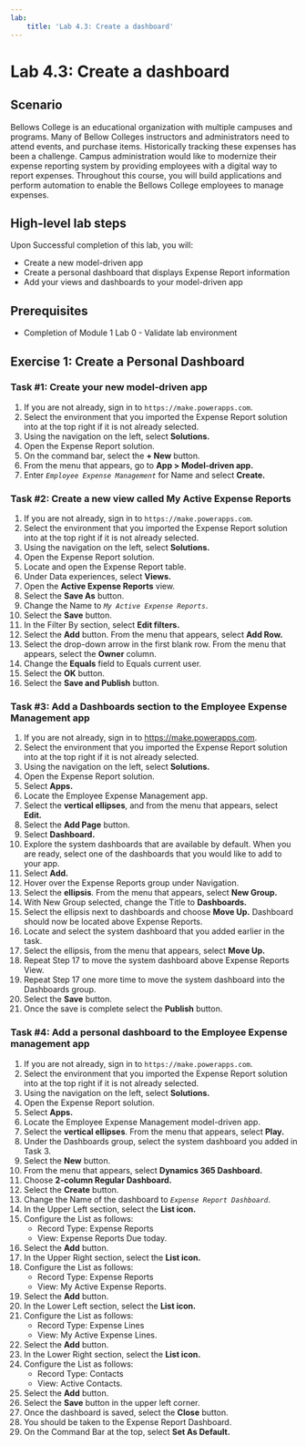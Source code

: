 ```yaml
---
lab:
    title: 'Lab 4.3: Create a dashboard'
---
```


# Lab 4.3: Create a dashboard 

## Scenario
Bellows College is an educational organization with multiple campuses and programs. Many of Bellow Colleges instructors and administrators need to attend events, and purchase items. Historically tracking these expenses has been a challenge.
Campus administration would like to modernize their expense reporting system by providing employees with a digital way to report expenses.
Throughout this course, you will build applications and perform automation to enable the Bellows College employees to manage expenses.

## High-level lab steps
Upon Successful completion of this lab, you will:
- Create a new model-driven app
- Create a personal dashboard that displays Expense Report information
- Add your views and dashboards to your model-driven app

## Prerequisites
- Completion of Module 1 Lab 0 - Validate lab environment

## Exercise 1: Create a Personal Dashboard

### Task #1: Create your new model-driven app
1. If you are not already, sign in to `https://make.powerapps.com`.
2. Select the environment that you imported the Expense Report solution into at the top right if it is not already selected.
3. Using the navigation on the left, select **Solutions.**
4. Open the Expense Report solution.
5. On the command bar, select the **+ New** button.
6. From the menu that appears, go to **App > Model-driven app.**
7. Enter *`Employee Expense Management`* for Name and select **Create.**

### Task #2: Create a new view called My Active Expense Reports
1. If you are not already, sign in to `https://make.powerapps.com`.
2. Select the environment that you imported the Expense Report solution into at the top right if it is not already selected.
3. Using the navigation on the left, select **Solutions.**
4. Open the Expense Report solution.
5. Locate and open the Expense Report table.
6. Under Data experiences, select **Views.**
7. Open the **Active Expense Reports** view.
8. Select the **Save As** button.
9. Change the Name to *`My Active Expense Reports`*.
10. Select the **Save** button.
11. In the Filter By section, select **Edit filters.**
12. Select the **Add** button. From the menu that appears, select **Add Row.**
13. Select the drop-down arrow in the first blank row. From the menu that appears, select the **Owner** column.
14. Change the **Equals** field to Equals current user.
15. Select the **OK** button.
16. Select the **Save and Publish** button.

### Task #3: Add a Dashboards section to the Employee Expense Management app
1. If you are not already, sign in to https://make.powerapps.com.
2. Select the environment that you imported the Expense Report solution into at the top right if it is not already selected.
3. Using the navigation on the left, select **Solutions.**
4. Open the Expense Report solution.
5. Select **Apps.**
6. Locate the Employee Expense Management app.
7. Select the **vertical ellipses**, and from the menu that appears, select **Edit.**
8. Select the **Add Page** button.
9. Select **Dashboard.**
10. Explore the system dashboards that are available by default. When you are ready, select one of the dashboards that you would like to add to your app.
11. Select **Add.**
12. Hover over the Expense Reports group under Navigation.
13. Select the **ellipsis**. From the menu that appears, select **New Group.**
14. With New Group selected, change the Title to **Dashboards.**
15. Select the ellipsis next to dashboards and choose **Move Up.** Dashboard should now be located above Expense Reports.
16. Locate and select the system dashboard that you added earlier in the task.
17. Select the ellipsis, from the menu that appears, select **Move Up.**
18. Repeat Step 17 to move the system dashboard above Expense Reports View.
19. Repeat Step 17 one more time to move the system dashboard into the Dashboards group.
20. Select the **Save** button.
21. Once the save is complete select the **Publish** button.

### Task #4: Add a personal dashboard to the Employee Expense management app
1. If you are not already, sign in to `https://make.powerapps.com`.
2. Select the environment that you imported the Expense Report solution into at the top right if it is not already selected.
3. Using the navigation on the left, select **Solutions.**
4. Open the Expense Report solution.
5. Select **Apps.**
6. Locate the Employee Expense Management model-driven app.
7. Select the **vertical ellipses**. From the menu that appears, select **Play.**
8. Under the Dashboards group, select the system dashboard you added in Task 3.
9. Select the **New** button.
10. From the menu that appears, select **Dynamics 365 Dashboard.**
11. Choose **2-column Regular Dashboard.**
12. Select the **Create** button.
13. Change the Name of the dashboard to *`Expense Report Dashboard`*.
14. In the Upper Left section, select the **List icon.**
15. Configure the List as follows:
    - Record Type: Expense Reports
    - View: Expense Reports Due today.
16. Select the **Add** button.
17. In the Upper Right section, select the **List icon.**
18. Configure the List as follows:
    - Record Type: Expense Reports
    - View: My Active Expense Reports.
19. Select the **Add** button.
20. In the Lower Left section, select the **List icon.**
21. Configure the List as follows:
    - Record Type: Expense Lines
    - View: My Active Expense Lines.
22. Select the **Add** button.
23. In the Lower Right section, select the **List icon.**
24. Configure the List as follows:
    - Record Type: Contacts
    - View: Active Contacts.
25. Select the **Add** button.
26. Select the **Save** button in the upper left corner.
27. Once the dashboard is saved, select the **Close** button.
28. You should be taken to the Expense Report Dashboard.
29. On the Command Bar at the top, select **Set As Default.**
